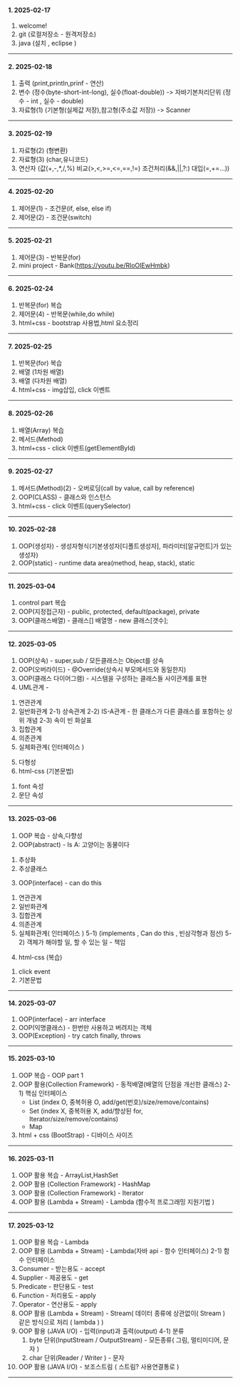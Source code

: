 #### 1. 2025-02-17
 1. welcome!
 2. git (로컬저장소 - 원격저장소)
 3. java (설치 , eclipse )

---
#### 2. 2025-02-18
 1. 출력 (print,println,prinf - 연산)
 2. 변수 (정수(byte-short-int-long), 실수(float-double))
  -> 자바기본처리단위 (정수 - int , 실수 - double)  
 3. 자료형(1) (기본형(실제값 저장),참고형(주소값 저장))
  -> Scanner
    
--- 
#### 3. 2025-02-19
 1. 자료형(2) (형변환)
 2. 자료형(3) (char,유니코드)
 3. 연산자 (값(+,-,*,/,%) 비교(>,<,>=,<=,==,!=) 조건처리(&&,||,?:) 대입(=,+=...))

---
#### 4. 2025-02-20
 1. 제어문(1) - 조건문(if, else, else if)
 2. 제어문(2) - 조건문(switch)

---
#### 5. 2025-02-21
 1. 제어문(3) - 반복문(for)
 2. mini project - Bank(https://youtu.be/RloOIEwHmbk)

---
#### 6. 2025-02-24
 1. 반복문(for) 복습
 2. 제어문(4) - 반복문(while,do while)
 3. html+css -  bootstrap 사용법,html 요소정리

---
#### 7. 2025-02-25
 1. 반복문(for) 복습
 2. 배열 (1차원 배열)
 3. 배열 (다차원 배열)
 4. html+css - img삽입, click 이벤트

---
#### 8. 2025-02-26
 1. 배열(Array) 복습
 2. 메서드(Method)
 3. html+css - click 이벤트(getElementById)

---
#### 9. 2025-02-27
 1. 메서드(Method)(2) - 오버로딩(call by value, call by reference)
 2. OOP(CLASS) - 클래스와 인스턴스
 3. html+css - click 이벤트(querySelector)

---
#### 10. 2025-02-28
 1. OOP(생성자) - 생성자형식(기본생성자[디폴트생성자], 파라미터[알규먼트]가 있는 생성자)
 2. OOP(static) - runtime data area(method, heap, stack), static

---
#### 11. 2025-03-04
 1. control part 복습
 2. OOP(지정접근자) - public, protected, default(package), private
 3. OOP(클래스배열) - 클래스[] 배열명 - new 클래스[갯수];

---
#### 12. 2025-03-05
 1. OOP(상속) - super,sub / 모든클래스는 Object를 상속
 2. OOP(오버라이드) - @Override(상속시 부모메서드와 동일한지)
 3. OOP(클래스 다이어그램) - 시스템을 구성하는 클래스들 사이관계를 표현
 4. UML관계 -
   1) 연관관계
   2) 일반화관계
     2-1) 상속관계
     2-2) IS-A관계 - 한 클래스가 다른 클래스를 포함하는 상위 개념
     2-3) 속이 빈 화살표
   3) 집합관계
   4) 의존관계
   5) 실체화관계( 인터페이스 )
 5. 다형성
 6. html-css (기본문법)
   1) font 속성
   2) 문단 속성

---
#### 13. 2025-03-06
 1. OOP 복습 - 상속,다향성
 2. OOP(abstract) - Is A: 고양이는 동물이다
   1) 추상화
   2) 추상클래스
 3. OOP(interface) - can do this
   1) 연관관계
   2) 일반화관계
   3) 집합관계
   4) 의존관계
   5) 실체화관계( 인터페이스 )
     5-1) (implements , Can do this , 빈삼각형과 점선)
     5-2) 객체가 해야할 일, 할 수 있는 일 - 책임
 4. html-css (복습)
   1) click event
   2) 기본문법

---
#### 14. 2025-03-07
 1. OOP(interface) - arr interface
 2. OOP(익명클래스) - 한번만 사용하고 버려지는 객체
 3. OOP(Exception) - try catch finally, throws

---
#### 15. 2025-03-10
 1. OOP 복습 - OOP part 1
 2. OOP 활용(Collection Framework) - 동적배열(배열의 단점을 개선한 클래스)
   2-1) 핵심 인터페이스
    - List (index O, 중복허용 O, add/get(번호)/size/remove/contains)
    - Set (index X, 중복허용 X, add/향상된 for, Iterator/size/remove/contains)
    - Map
 3. html + css (BootStrap) - 디바이스 사이즈

---
#### 16. 2025-03-11
 1. OOP 활용 복습 - ArrayList,HashSet
 2. OOP 활용 (Collection Framework) - HashMap
 3. OOP 활용 (Collection Framework) - Iterator
 4. OOP 활용 (Lambda + Stream) - Lambda (함수적 프로그래밍 지원기법 )

---
#### 17. 2025-03-12
 1. OOP 활용 복습 - Lambda
 2. OOP 활용 (Lambda + Stream) - Lambda(자바 api - 함수 인터페이스)
  2-1) 함수 인터페이스
   1. Consumer - 받는용도 - accept
   2. Supplier - 제공용도 - get
   3. Predicate - 판단용도 - test
   4. Function - 처리용도 - apply
   5. Operator - 연산용도 - apply
 3. OOP 활용 (Lambda + Stream) - Stream( 데이터 종류에 상관없이( Stream ) 같은 방식으로 처리 ( lambda ) )
 4. OOP 활용 (JAVA I/O) - 입력(input)과 출력(output)
   4-1) 분류
    1. byte 단위(InputStream / OutputStream) - 모든종류( 그림, 멀티미디어, 문자 )
    2. char 단위(Reader / Writer ) - 문자
 5. OOP 활용 (JAVA I/O) - 보조스트림 ( 스트림? 사용연결통로 )

---
